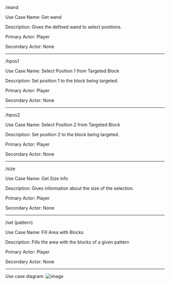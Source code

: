 /wand

Use Case Name: Get wand

Description: Gives the defined wand to select positions.

Primary Actor: Player

Secondary Actor: None

---------------------------------------------------------------------------------------------------

/hpos1

Use Case Name: Select Position 1 from Targeted Block

Description: Set position 1 to the block being targeted.

Primary Actor: Player

Secondary Actor: None

---------------------------------------------------------------------------------------------------

/hpos2

Use Case Name: Select Position 2 from Targeted Block

Description: Set position 2 to the block being targeted.

Primary Actor: Player

Secondary Actor: None

---------------------------------------------------------------------------------------------------

/size

Use Case Name: Get Size info

Description: Gives information about the size of the selection.

Primary Actor: Player

Secondary Actor: None

---------------------------------------------------------------------------------------------------

/set (pattern)

Use Case Name: Fill Area with Blocks

Description: Fills the area with the blocks of a given pattern

Primary Actor: Player

Secondary Actor: None

---------------------------------------------------------------------------------------------------

Use case diagram: ![image](https://github.com/user-attachments/assets/f4f0fed2-652e-4d57-aa9b-61ee4c5e3dbf)



